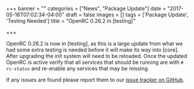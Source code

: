 +++
banner = ""
categories = ["News", "Package Update"]
date = "2017-05-16T07:02:34-04:00"
draft = false
images = []
tags = ['Package Update', 'Testing Needed']
title = "OpenRC 0.26.2 in [testing]"

+++

OpenRC 0.26.2 is now in [testing], as this is a large update from what we had
some extra testing is needed before it will make its way into [core]. After
upgrading the init system will need to be reloaded. Once the updated OpenRC is
active verify that all services that should be running are with `# rc-status`
and re-enable any services that may be missing.

If any issues are found please report them to our [issue tracker on GitHub](https://github.com/PacBSD/abs/issues).
